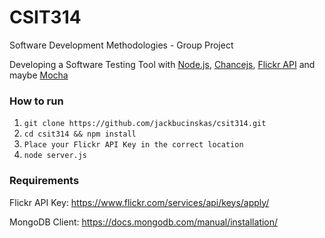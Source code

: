 # CSIT314
Software Development Methodologies - Group Project

Developing a Software Testing Tool with [Node.js](https://nodejs.org/en/), [Chancejs](https://www.npmjs.com/package/chance), [Flickr API](https://www.npmjs.com/package/flickr-sdk) and maybe [Mocha](https://www.npmjs.com/package/mocha)

### How to run
1. `git clone https://github.com/jackbucinskas/csit314.git`
2. `cd csit314 && npm install`
3. `Place your Flickr API Key in the correct location`
4. `node server.js`

### Requirements
Flickr API Key: https://www.flickr.com/services/api/keys/apply/

MongoDB Client: https://docs.mongodb.com/manual/installation/

